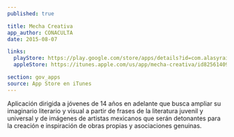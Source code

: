 ```yaml
---
published: true

title: Mecha Creativa 
app_author: CONACULTA
date: 2015-08-07

links:
  playStore: https://play.google.com/store/apps/details?id=com.alasyraices.mechacreativa&hl=es
  appleStore: https://itunes.apple.com/us/app/mecha-creativa/id825614097?l=es&mt=8

section: gov_apps
source: App Store en iTunes
---
```

Aplicación dirigida a jóvenes de 14 años en adelante que busca ampliar su imaginario literario y visual a partir de frases de la literatura juvenil y universal y de imágenes de artistas mexicanos que serán detonantes para la creación e inspiración de obras propias y asociaciones genuinas. 
